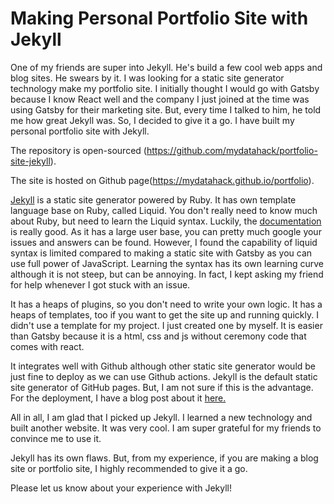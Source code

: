 # Making Personal Portfolio Site with Jekyll

One of my friends are super into Jekyll. He's build a few cool web apps and blog sites. He swears by it. I was looking for a static site generator technology make my portfolio site. I initially thought I would go with Gatsby because I know React well and the company I just joined at the time was using Gatsby for their marketing site. But, every time I talked to him, he told me how great Jekyll was. So, I decided to give it a go. I have built my personal portfolio site with Jekyll. 
<p></p>
The repository is open-sourced (<a href="https://github.com/mydatahack/portfolio-site-jekyll" target="_blank">https://github.com/mydatahack/portfolio-site-jekyll</a>).
<p></p>
The site is hosted on Github page(<a href="https://mydatahack.github.io/portfolio/" target="_blank">https://mydatahack.github.io/portfolio</a>).

<p></p>
<a href="https://jekyllrb.com/" target="_blank">Jekyll</a> is a static site generator powered by Ruby. It has own template language base on Ruby, called Liquid. You don't really need to know much about Ruby, but need to learn the Liquid syntax. Luckily, the <a href="https://jekyllrb.com/docs/" target="_blank">documentation</a> is really good. As it has a large user base, you can pretty much google your issues and answers can be found. However, I found the capability of liquid syntax is limited compared to making a static site with Gatsby as you can use full power of JavaScript. Learning the syntax has its own learning curve although it is not steep, but can be annoying. In fact, I kept asking my friend for help whenever I got stuck with an issue.
<p></p>
It has a heaps of plugins, so you don't need to write your own logic. It has a heaps of templates, too if you want to get the site up and running quickly. I didn't use a template for my project. I just created one by myself. It is easier than Gatsby because it is a html, css and js without ceremony code that comes with react. 
<p></p>
It integrates well with Github although other static site generator would be just fine to deploy as we can use Github actions. Jekyll is the default static site generator of GitHub pages. But, I am not sure if this is the advantage. For the deployment, I have a blog post about it <a href="https://www.mydatahack.com/deploying-jekyll-site-to-github-page-with-github-actions/" target="_blank">here.</a>
<p></p>
All in all, I am glad that I picked up Jekyll. I learned a new technology and built another website. It was very cool. I am super grateful for my friends to convince me to use it.
<p></p>
Jekyll has its own flaws. But, from my experience, if you are making a blog site or portfolio site, I highly recommended to give it a go.
<p></p>
Please let us know about your experience with Jekyll!

